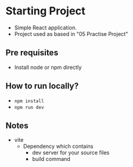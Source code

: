 # Starting Project
* Simple React application.
* Project used as based in "05 Practise Project"

## Pre requisites
* Install node or npm directly

## How to run locally?
* `npm install` 
* `npm run dev`

## Notes
* vite
  * Dependency which contains
    * dev server for your source files
    * build command